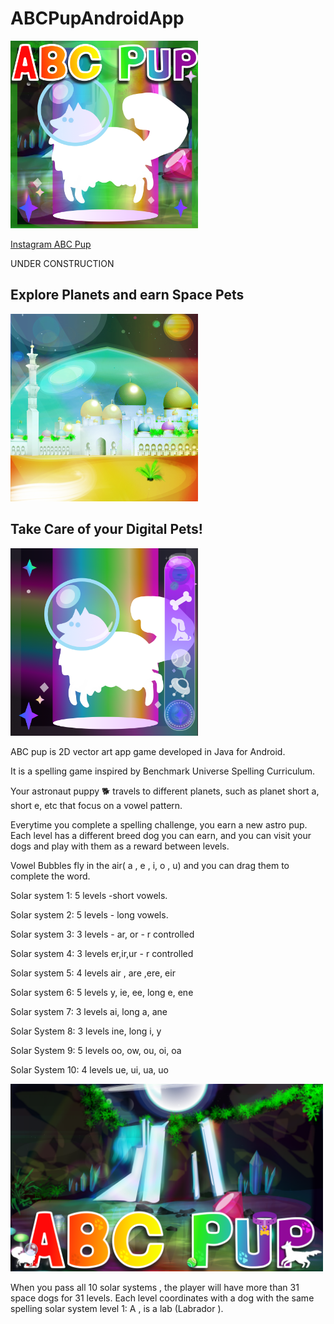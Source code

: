 # ABCPupAndroidApp


<img src="https://github.com/SarahBass/Android-PlayStore-Icons/blob/main/ABC%20PUP.png" width="300" height="300">

[Instagram ABC Pup](https://www.instagram.com/puppyvector/?hl=en)

UNDER CONSTRUCTION

## Explore Planets and earn Space Pets

<img src="https://github.com/SarahBass/Android-PlayStore-Icons/blob/main/desert.png" width="300" height="300">

## Take Care of your Digital Pets!

<img src="https://github.com/SarahBass/Android-PlayStore-Icons/blob/main/dogpet.png" width="300" height="300">

ABC pup is 2D vector art app game developed in Java for Android.

It is a spelling game inspired by Benchmark Universe Spelling Curriculum.

Your astronaut puppy 🐕 travels to different planets, such as planet short a, short e, etc that focus on a vowel pattern.

Everytime you complete a spelling challenge, you earn a new astro pup. Each level has a different breed dog you can earn, and you can visit your dogs and play with them as a reward between levels.

Vowel Bubbles fly in the air( a , e , i, o , u) and you can drag them to complete the word.

Solar system 1: 5 levels -short vowels.

Solar system 2: 5 levels - long vowels.

Solar system 3: 3 levels - ar, or - r controlled

Solar system 4: 3 levels er,ir,ur - r controlled

Solar system 5: 4 levels air , are ,ere, eir

Solar system 6: 5 levels y, ie, ee, long e, ene

Solar system 7: 3 levels ai, long a, ane

Solar System 8: 3 levels ine, long i, y

Solar System 9: 5 levels oo, ow, ou, oi, oa

Solar System 10: 4 levels ue, ui, ua, uo

<img src="https://github.com/SarahBass/Android-PlayStore-Icons/blob/main/IMG_2092%20copy.PNG" width="500" height="300">

When you pass all 10 solar systems , the player will have more than 31 space dogs for 31 levels. Each level coordinates with a dog with the same spelling solar system level 1: A , is a lab (Labrador ).

